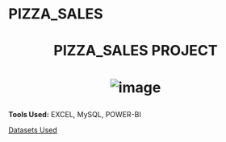 # PIZZA_SALES
# <p align="center">PIZZA_SALES PROJECT</p>
# <p align="center">![image](https://github.com/user-attachments/assets/fc6f85fb-10d5-4604-8123-7431500ea8e2)</p>

**Tools Used:** EXCEL, MySQL, POWER-BI

[Datasets Used](https://www.kaggle.com/datasets/victorsoeiro/netflix-tv-shows-and-movies?select=titles.csv)
